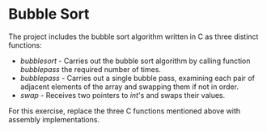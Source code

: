 # Bubble Sort

The project includes the bubble sort algorithm written in C as three
distinct functions:
- *bubblesort* - Carries out the bubble sort algorithm by calling function
*bubblepass* the required number of times.
- *bubblepass* - Carries out a single bubble pass, examining each pair of
adjacent elements of the array and swapping them if not in order.
- *swap* - Receives two pointers to *int*'s and swaps their values.

For this exercise, replace the three C functions mentioned above with
assembly implementations.